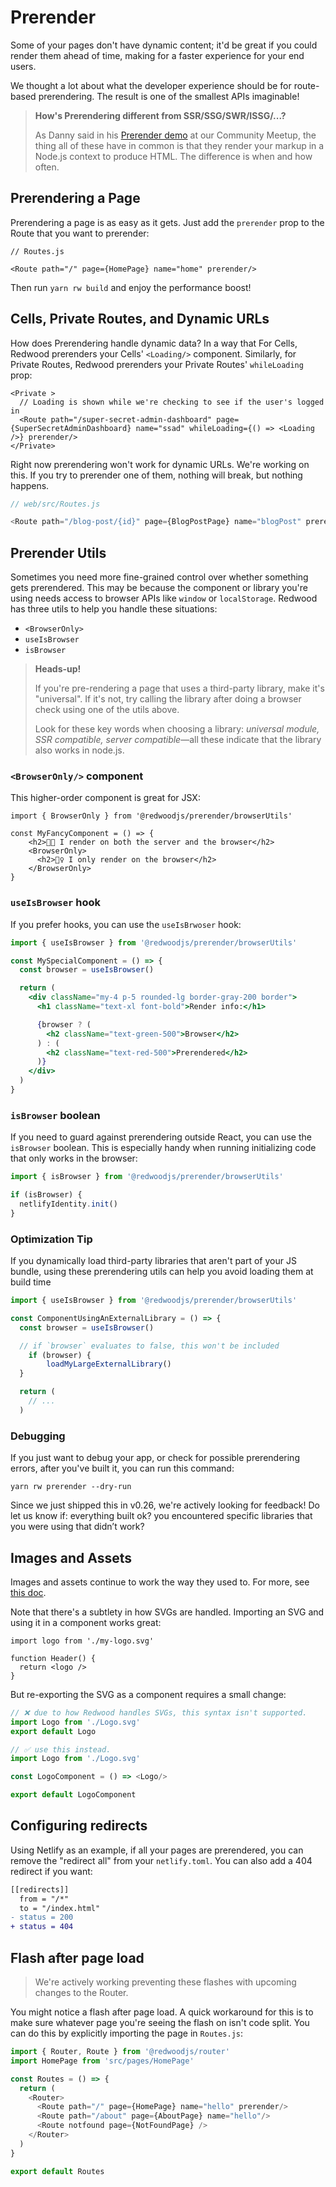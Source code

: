 # Prerender

Some of your pages don't have dynamic content; it'd be great if you could render them ahead of time, making for a faster experience for your end users.

We thought a lot about what the developer experience should be for route-based prerendering. The result is one of the smallest APIs imaginable!

> **How's Prerendering different from SSR/SSG/SWR/ISSG/...?**
>
> As Danny said in his [Prerender demo](https://www.youtube.com/watch?v=iorKyMlASZc&t=2844s) at our Community Meetup, the thing all of these have in common is that they render your markup in a Node.js context to produce HTML. The difference is when and how often.
<!-- [This comment](https://community.redwoodjs.com/t/prerender-proposal/849/12) on our Community forum. -->

## Prerendering a Page

Prerendering a page is as easy as it gets. Just add the `prerender` prop to the Route that you want to prerender:

```js{3}
// Routes.js

<Route path="/" page={HomePage} name="home" prerender/>
```

Then run `yarn rw build` and enjoy the performance boost!

<!-- this doesn't render... -->
<!-- ![https://s3-us-west-2.amazonaws.com/secure.notion-static.com/b2c2aa27-3b2b-4ab7-b514-6ebc963d5312/2021-02-19_20.24.00.gif](https://s3-us-west-2.amazonaws.com/secure.notion-static.com/b2c2aa27-3b2b-4ab7-b514-6ebc963d5312/2021-02-19_20.24.00.gif) -->

## Cells, Private Routes, and Dynamic URLs

How does Prerendering handle dynamic data? In a way that For Cells, Redwood prerenders your Cells' `<Loading/>` component. Similarly, for Private Routes, Redwood prerenders your Private Routes' `whileLoading` prop:

```js{1,2}
<Private >
  // Loading is shown while we're checking to see if the user's logged in
  <Route path="/super-secret-admin-dashboard" page={SuperSecretAdminDashboard} name="ssad" whileLoading={() => <Loading />} prerender/>
</Private>
```

Right now prerendering won't work for dynamic URLs. We're working on this. If you try to prerender one of them, nothing will break, but nothing happens.

```js
// web/src/Routes.js

<Route path="/blog-post/{id}" page={BlogPostPage} name="blogPost" prerender />
```

## Prerender Utils

Sometimes you need more fine-grained control over whether something gets prerendered. This may be because the component or library you're using needs access to browser APIs like `window` or `localStorage`. Redwood has three utils to help you handle these situations:

- `<BrowserOnly>`
- `useIsBrowser`
- `isBrowser`

> **Heads-up!**
>
> If you're pre-rendering a page that uses a third-party library, make it's "universal". If it's not, try calling the library after doing a browser check using one of the utils above.
>
> Look for these key words when choosing a library: *universal module, SSR compatible, server compatible*&mdash;all these indicate that the library also works in node.js.

### `<BrowserOnly/>` component

This higher-order component is great for JSX:

```js{5-7}
import { BrowserOnly } from '@redwoodjs/prerender/browserUtils'

const MyFancyComponent = () => {
	<h2>👋🏾 I render on both the server and the browser</h2>
	<BrowserOnly>
	  <h2>🙋‍♀️ I only render on the browser</h2>
	</BrowserOnly>
}
```

### `useIsBrowser` hook

If you prefer hooks, you can use the `useIsBrwoser` hook:

```jsx
import { useIsBrowser } from '@redwoodjs/prerender/browserUtils'

const MySpecialComponent = () => {
  const browser = useIsBrowser()

  return (
    <div className="my-4 p-5 rounded-lg border-gray-200 border">
      <h1 className="text-xl font-bold">Render info:</h1>

      {browser ? (
        <h2 className="text-green-500">Browser</h2>
      ) : (
        <h2 className="text-red-500">Prerendered</h2>
      )}
    </div>
  )
}
```

### `isBrowser` boolean

If you need to guard against prerendering outside React, you can use the `isBrowser` boolean. This is especially handy when running initializing code that only works in the browser:

```js
import { isBrowser } from '@redwoodjs/prerender/browserUtils'

if (isBrowser) {
  netlifyIdentity.init()
}
```

### Optimization Tip

If you dynamically load third-party libraries that aren't part of your JS bundle, using these prerendering utils can help you avoid loading them at build time

```js
import { useIsBrowser } from '@redwoodjs/prerender/browserUtils'

const ComponentUsingAnExternalLibrary = () => {
  const browser = useIsBrowser()

  // if `browser` evaluates to false, this won't be included
	if (browser) {
		loadMyLargeExternalLibrary()
  }

  return (
    // ...
  )
```

### Debugging

If you just want to debug your app, or check for possible prerendering errors, after you've built it, you can run this command:

```terminal
yarn rw prerender --dry-run
```

Since we just shipped this in v0.26, we're actively looking for feedback! Do let us know if: everything built ok? you encountered specific libraries that you were using that didn’t work?

## Images and Assets

<!-- should name it... -->
Images and assets continue to work the way they used to. For more, see [this doc](https://redwoodjs.com/docs/assets-and-files).

Note that there's a subtlety in how SVGs are handled. Importing an SVG and using it in a component works great:

```js{1}
import logo from './my-logo.svg'

function Header() {
  return <logo />
}
```

But re-exporting the SVG as a component requires a small change:

```js
// ❌ due to how Redwood handles SVGs, this syntax isn't supported.
import Logo from './Logo.svg'
export default Logo
```

```js
// ✅ use this instead.
import Logo from './Logo.svg'

const LogoComponent = () => <Logo/>

export default LogoComponent
```

## Configuring redirects

Using Netlify as an example, if all your pages are prerendered, you can remove the "redirect all" from your `netlify.toml`. You can also add a 404 redirect if you want:

```diff
[[redirects]]
  from = "/*"
  to = "/index.html"
- status = 200
+ status = 404
```

## Flash after page load

> We're actively working preventing these flashes with upcoming changes to the Router.

You might notice a flash after page load. A quick workaround for this is to make sure whatever page you're seeing the flash on isn't code split. You can do this by explicitly importing the page in `Routes.js`:

```js
import { Router, Route } from '@redwoodjs/router'
import HomePage from 'src/pages/HomePage'

const Routes = () => {
  return (
    <Router>
      <Route path="/" page={HomePage} name="hello" prerender/>
      <Route path="/about" page={AboutPage} name="hello"/>
      <Route notfound page={NotFoundPage} />
    </Router>
  )
}

export default Routes
```
